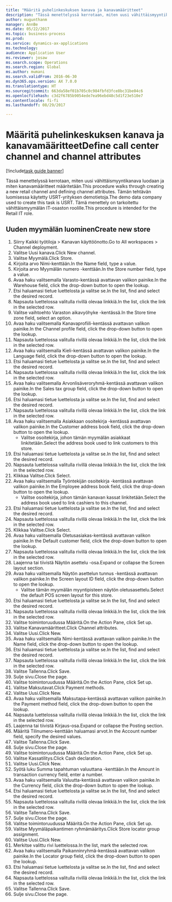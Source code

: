 ```yaml
--- 
title: "Määritä puhelinkeskuksen kanava ja kanavamääritteet"
description: "Tässä menettelyssä kerrotaan, miten uusi vähittäismyyntikanava luodaan ja miten kanavamääritteet määritetään."
author: mugunthanm
manager: AnnBe
ms.date: 05/22/2017
ms.topic: business-process
ms.prod: 
ms.service: dynamics-ax-applications
ms.technology: 
audience: Application User
ms.reviewer: josaw
ms.search.scope: Operations
ms.search.region: Global
ms.author: mumani
ms.search.validFrom: 2016-06-30
ms.dyn365.ops.version: AX 7.0.0
ms.translationtype: HT
ms.sourcegitcommit: 663da58ef01b705c0c984fbfd3fce8bc31be04c6
ms.openlocfilehash: c3d2f6785b9054ede7ea96ebd48c5d1f23e510e7
ms.contentlocale: fi-fi
ms.lasthandoff: 08/29/2017

---
```

# <a name="define-call-center-channel-and-channel-attributes"></a><span data-ttu-id="c6592-103">Määritä puhelinkeskuksen kanava ja kanavamääritteet</span><span class="sxs-lookup"><span data-stu-id="c6592-103">Define call center channel and channel attributes</span></span>

[!include[task guide banner](../includes/task-guide-banner.md)]

<span data-ttu-id="c6592-104">Tässä menettelyssä kerrotaan, miten uusi vähittäismyyntikanava luodaan ja miten kanavamääritteet määritetään.</span><span class="sxs-lookup"><span data-stu-id="c6592-104">This procedure walks through creating a new retail channel and defining channel attributes.</span></span> <span data-ttu-id="c6592-105">Tämän tehtävän luomisessa käytetty USRT-yrityksen demotietoja.</span><span class="sxs-lookup"><span data-stu-id="c6592-105">The demo data company used to create this task is USRT.</span></span> <span data-ttu-id="c6592-106">Tämä menettely on tarkoitettu vähittäismyymälän IT-osaston roolille.</span><span class="sxs-lookup"><span data-stu-id="c6592-106">This procedure is intended for the Retail IT role.</span></span>


## <a name="create-new-store"></a><span data-ttu-id="c6592-107">Uuden myymälän luominen</span><span class="sxs-lookup"><span data-stu-id="c6592-107">Create new store</span></span>
1. <span data-ttu-id="c6592-108">Siirry Kaikki työtiloja > Kanavan käyttöönotto.</span><span class="sxs-lookup"><span data-stu-id="c6592-108">Go to All workspaces > Channel deployment.</span></span>
2. <span data-ttu-id="c6592-109">Valitse Uusi kanava.</span><span class="sxs-lookup"><span data-stu-id="c6592-109">Click New channel.</span></span>
3. <span data-ttu-id="c6592-110">Valitse Myymälä.</span><span class="sxs-lookup"><span data-stu-id="c6592-110">Click Store.</span></span>
4. <span data-ttu-id="c6592-111">Kirjoita arvo Nimi-kenttään.</span><span class="sxs-lookup"><span data-stu-id="c6592-111">In the Name field, type a value.</span></span>
5. <span data-ttu-id="c6592-112">Kirjoita arvo Myymälän numero -kenttään.</span><span class="sxs-lookup"><span data-stu-id="c6592-112">In the Store number field, type a value.</span></span>
6. <span data-ttu-id="c6592-113">Avaa haku valitsemalla Varasto-kentässä avattavan valikon painike.</span><span class="sxs-lookup"><span data-stu-id="c6592-113">In the Warehouse field, click the drop-down button to open the lookup.</span></span>
7. <span data-ttu-id="c6592-114">Etsi haluamasi tietue luettelosta ja valitse se.</span><span class="sxs-lookup"><span data-stu-id="c6592-114">In the list, find and select the desired record.</span></span>
8. <span data-ttu-id="c6592-115">Napsauta luettelossa valitulla rivillä olevaa linkkiä.</span><span class="sxs-lookup"><span data-stu-id="c6592-115">In the list, click the link in the selected row.</span></span>
9. <span data-ttu-id="c6592-116">Valitse vaihtoehto Varaston aikavyöhyke -kentässä.</span><span class="sxs-lookup"><span data-stu-id="c6592-116">In the Store time zone field, select an option.</span></span>
10. <span data-ttu-id="c6592-117">Avaa haku valitsemalla Kanavaprofiili-kentässä avattavan valikon painike.</span><span class="sxs-lookup"><span data-stu-id="c6592-117">In the Channel profile field, click the drop-down button to open the lookup.</span></span>
11. <span data-ttu-id="c6592-118">Napsauta luettelossa valitulla rivillä olevaa linkkiä.</span><span class="sxs-lookup"><span data-stu-id="c6592-118">In the list, click the link in the selected row.</span></span>
12. <span data-ttu-id="c6592-119">Avaa haku valitsemalla Kieli-kentässä avattavan valikon painike.</span><span class="sxs-lookup"><span data-stu-id="c6592-119">In the Language field, click the drop-down button to open the lookup.</span></span>
13. <span data-ttu-id="c6592-120">Etsi haluamasi tietue luettelosta ja valitse se.</span><span class="sxs-lookup"><span data-stu-id="c6592-120">In the list, find and select the desired record.</span></span>
14. <span data-ttu-id="c6592-121">Napsauta luettelossa valitulla rivillä olevaa linkkiä.</span><span class="sxs-lookup"><span data-stu-id="c6592-121">In the list, click the link in the selected row.</span></span>
15. <span data-ttu-id="c6592-122">Avaa haku valitsemalla Arvonlisäveroryhmä-kentässä avattavan valikon painike.</span><span class="sxs-lookup"><span data-stu-id="c6592-122">In the Sales tax group field, click the drop-down button to open the lookup.</span></span>
16. <span data-ttu-id="c6592-123">Etsi haluamasi tietue luettelosta ja valitse se.</span><span class="sxs-lookup"><span data-stu-id="c6592-123">In the list, find and select the desired record.</span></span>
17. <span data-ttu-id="c6592-124">Napsauta luettelossa valitulla rivillä olevaa linkkiä.</span><span class="sxs-lookup"><span data-stu-id="c6592-124">In the list, click the link in the selected row.</span></span>
18. <span data-ttu-id="c6592-125">Avaa haku valitsemalla Asiakkaan osoitekirja -kentässä avattavan valikon painike.</span><span class="sxs-lookup"><span data-stu-id="c6592-125">In the Customer address book field, click the drop-down button to open the lookup.</span></span>
    * <span data-ttu-id="c6592-126">Valitse osoitekirja, johon tämän myymälän asiakkaat linkitetään.</span><span class="sxs-lookup"><span data-stu-id="c6592-126">Select the address book used to link customers to this store.</span></span>  
19. <span data-ttu-id="c6592-127">Etsi haluamasi tietue luettelosta ja valitse se.</span><span class="sxs-lookup"><span data-stu-id="c6592-127">In the list, find and select the desired record.</span></span>
20. <span data-ttu-id="c6592-128">Napsauta luettelossa valitulla rivillä olevaa linkkiä.</span><span class="sxs-lookup"><span data-stu-id="c6592-128">In the list, click the link in the selected row.</span></span>
21. <span data-ttu-id="c6592-129">Klikkaa Valitse.</span><span class="sxs-lookup"><span data-stu-id="c6592-129">Click Select.</span></span>
22. <span data-ttu-id="c6592-130">Avaa haku valitsemalla Työntekijän osoitekirja -kentässä avattavan valikon painike.</span><span class="sxs-lookup"><span data-stu-id="c6592-130">In the Employee address book field, click the drop-down button to open the lookup.</span></span>
    * <span data-ttu-id="c6592-131">Valitse osoitekirja, johon tämän kanavan kassat linkitetään.</span><span class="sxs-lookup"><span data-stu-id="c6592-131">Select the address book used to link cashiers to this channel.</span></span>  
23. <span data-ttu-id="c6592-132">Etsi haluamasi tietue luettelosta ja valitse se.</span><span class="sxs-lookup"><span data-stu-id="c6592-132">In the list, find and select the desired record.</span></span>
24. <span data-ttu-id="c6592-133">Napsauta luettelossa valitulla rivillä olevaa linkkiä.</span><span class="sxs-lookup"><span data-stu-id="c6592-133">In the list, click the link in the selected row.</span></span>
25. <span data-ttu-id="c6592-134">Klikkaa Valitse.</span><span class="sxs-lookup"><span data-stu-id="c6592-134">Click Select.</span></span>
26. <span data-ttu-id="c6592-135">Avaa haku valitsemalla Oletusasiakas-kentässä avattavan valikon painike.</span><span class="sxs-lookup"><span data-stu-id="c6592-135">In the Default customer field, click the drop-down button to open the lookup.</span></span>
27. <span data-ttu-id="c6592-136">Napsauta luettelossa valitulla rivillä olevaa linkkiä.</span><span class="sxs-lookup"><span data-stu-id="c6592-136">In the list, click the link in the selected row.</span></span>
28. <span data-ttu-id="c6592-137">Laajenna tai tiivistä Näytön asettelu -osa.</span><span class="sxs-lookup"><span data-stu-id="c6592-137">Expand or collapse the Screen layout section.</span></span>
29. <span data-ttu-id="c6592-138">Avaa haku valitsemalla Näytön asettelun tunnus -kentässä avattavan valikon painike.</span><span class="sxs-lookup"><span data-stu-id="c6592-138">In the Screen layout ID field, click the drop-down button to open the lookup.</span></span>
    * <span data-ttu-id="c6592-139">Valitse tämän myymälän myyntipisteen näytön oletusasettelu.</span><span class="sxs-lookup"><span data-stu-id="c6592-139">Select the default POS screen layout for this store.</span></span>  
30. <span data-ttu-id="c6592-140">Etsi haluamasi tietue luettelosta ja valitse se.</span><span class="sxs-lookup"><span data-stu-id="c6592-140">In the list, find and select the desired record.</span></span>
31. <span data-ttu-id="c6592-141">Napsauta luettelossa valitulla rivillä olevaa linkkiä.</span><span class="sxs-lookup"><span data-stu-id="c6592-141">In the list, click the link in the selected row.</span></span>
32. <span data-ttu-id="c6592-142">Valitse toimintoruudussa Määritä.</span><span class="sxs-lookup"><span data-stu-id="c6592-142">On the Action Pane, click Set up.</span></span>
33. <span data-ttu-id="c6592-143">Valitse Kanavamääritteet.</span><span class="sxs-lookup"><span data-stu-id="c6592-143">Click Channel attributes.</span></span>
34. <span data-ttu-id="c6592-144">Valitse Uusi.</span><span class="sxs-lookup"><span data-stu-id="c6592-144">Click New.</span></span>
35. <span data-ttu-id="c6592-145">Avaa haku valitsemalla Nimi-kentässä avattavan valikon painike.</span><span class="sxs-lookup"><span data-stu-id="c6592-145">In the Name field, click the drop-down button to open the lookup.</span></span>
36. <span data-ttu-id="c6592-146">Etsi haluamasi tietue luettelosta ja valitse se.</span><span class="sxs-lookup"><span data-stu-id="c6592-146">In the list, find and select the desired record.</span></span>
37. <span data-ttu-id="c6592-147">Napsauta luettelossa valitulla rivillä olevaa linkkiä.</span><span class="sxs-lookup"><span data-stu-id="c6592-147">In the list, click the link in the selected row.</span></span>
38. <span data-ttu-id="c6592-148">Valitse Tallenna.</span><span class="sxs-lookup"><span data-stu-id="c6592-148">Click Save.</span></span>
39. <span data-ttu-id="c6592-149">Sulje sivu.</span><span class="sxs-lookup"><span data-stu-id="c6592-149">Close the page.</span></span>
40. <span data-ttu-id="c6592-150">Valitse toimintoruudussa Määritä.</span><span class="sxs-lookup"><span data-stu-id="c6592-150">On the Action Pane, click Set up.</span></span>
41. <span data-ttu-id="c6592-151">Valitse Maksutavat.</span><span class="sxs-lookup"><span data-stu-id="c6592-151">Click Payment methods.</span></span>
42. <span data-ttu-id="c6592-152">Valitse Uusi.</span><span class="sxs-lookup"><span data-stu-id="c6592-152">Click New.</span></span>
43. <span data-ttu-id="c6592-153">Avaa haku valitsemalla Maksutapa-kentässä avattavan valikon painike.</span><span class="sxs-lookup"><span data-stu-id="c6592-153">In the Payment method field, click the drop-down button to open the lookup.</span></span>
44. <span data-ttu-id="c6592-154">Napsauta luettelossa valitulla rivillä olevaa linkkiä.</span><span class="sxs-lookup"><span data-stu-id="c6592-154">In the list, click the link in the selected row.</span></span>
45. <span data-ttu-id="c6592-155">Laajenna tai tiivistä Kirjaus-osa.</span><span class="sxs-lookup"><span data-stu-id="c6592-155">Expand or collapse the Posting section.</span></span>
46. <span data-ttu-id="c6592-156">Määritä Tilinumero-kenttään haluamasi arvot.</span><span class="sxs-lookup"><span data-stu-id="c6592-156">In the Account number field, specify the desired values.</span></span>
47. <span data-ttu-id="c6592-157">Valitse Tallenna.</span><span class="sxs-lookup"><span data-stu-id="c6592-157">Click Save.</span></span>
48. <span data-ttu-id="c6592-158">Sulje sivu.</span><span class="sxs-lookup"><span data-stu-id="c6592-158">Close the page.</span></span>
49. <span data-ttu-id="c6592-159">Valitse toimintoruudussa Määritä.</span><span class="sxs-lookup"><span data-stu-id="c6592-159">On the Action Pane, click Set up.</span></span>
50. <span data-ttu-id="c6592-160">Valitse Kassatilitys.</span><span class="sxs-lookup"><span data-stu-id="c6592-160">Click Cash declaration.</span></span>
51. <span data-ttu-id="c6592-161">Valitse Uusi.</span><span class="sxs-lookup"><span data-stu-id="c6592-161">Click New.</span></span>
52. <span data-ttu-id="c6592-162">Syötä luku Summa tapahtuman valuuttana -kenttään.</span><span class="sxs-lookup"><span data-stu-id="c6592-162">In the Amount in transaction currency field, enter a number.</span></span>
53. <span data-ttu-id="c6592-163">Avaa haku valitsemalla Valuutta-kentässä avattavan valikon painike.</span><span class="sxs-lookup"><span data-stu-id="c6592-163">In the Currency field, click the drop-down button to open the lookup.</span></span>
54. <span data-ttu-id="c6592-164">Etsi haluamasi tietue luettelosta ja valitse se.</span><span class="sxs-lookup"><span data-stu-id="c6592-164">In the list, find and select the desired record.</span></span>
55. <span data-ttu-id="c6592-165">Napsauta luettelossa valitulla rivillä olevaa linkkiä.</span><span class="sxs-lookup"><span data-stu-id="c6592-165">In the list, click the link in the selected row.</span></span>
56. <span data-ttu-id="c6592-166">Valitse Tallenna.</span><span class="sxs-lookup"><span data-stu-id="c6592-166">Click Save.</span></span>
57. <span data-ttu-id="c6592-167">Sulje sivu.</span><span class="sxs-lookup"><span data-stu-id="c6592-167">Close the page.</span></span>
58. <span data-ttu-id="c6592-168">Valitse toimintoruudussa Määritä.</span><span class="sxs-lookup"><span data-stu-id="c6592-168">On the Action Pane, click Set up.</span></span>
59. <span data-ttu-id="c6592-169">Valitse Myymäläpaikantimen ryhmämääritys.</span><span class="sxs-lookup"><span data-stu-id="c6592-169">Click Store locator group assignment.</span></span>
60. <span data-ttu-id="c6592-170">Valitse Uusi.</span><span class="sxs-lookup"><span data-stu-id="c6592-170">Click New.</span></span>
61. <span data-ttu-id="c6592-171">Merkitse valittu rivi luettelossa.</span><span class="sxs-lookup"><span data-stu-id="c6592-171">In the list, mark the selected row.</span></span>
62. <span data-ttu-id="c6592-172">Avaa haku valitsemalla Paikanninryhmä-kentässä avattavan valikon painike.</span><span class="sxs-lookup"><span data-stu-id="c6592-172">In the Locator group field, click the drop-down button to open the lookup.</span></span>
63. <span data-ttu-id="c6592-173">Etsi haluamasi tietue luettelosta ja valitse se.</span><span class="sxs-lookup"><span data-stu-id="c6592-173">In the list, find and select the desired record.</span></span>
64. <span data-ttu-id="c6592-174">Napsauta luettelossa valitulla rivillä olevaa linkkiä.</span><span class="sxs-lookup"><span data-stu-id="c6592-174">In the list, click the link in the selected row.</span></span>
65. <span data-ttu-id="c6592-175">Valitse Tallenna.</span><span class="sxs-lookup"><span data-stu-id="c6592-175">Click Save.</span></span>
66. <span data-ttu-id="c6592-176">Sulje sivu.</span><span class="sxs-lookup"><span data-stu-id="c6592-176">Close the page.</span></span>


